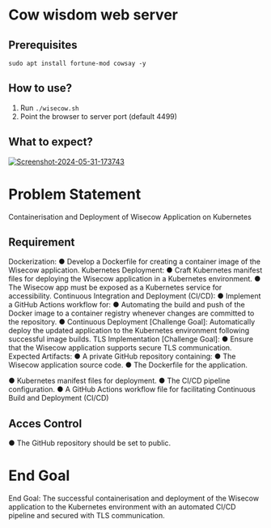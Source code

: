 # Cow wisdom web server

## Prerequisites

```
sudo apt install fortune-mod cowsay -y
```

## How to use?

1. Run `./wisecow.sh`
2. Point the browser to server port (default 4499)

## What to expect?
<a href="https://ibb.co/G3TvXzK"><img src="https://i.ibb.co/G3TvXzK/Screenshot-2024-05-31-173743.png" alt="Screenshot-2024-05-31-173743" border="0"></a>

# Problem Statement
Containerisation and Deployment of Wisecow Application on Kubernetes

## Requirement
Dockerization:
● Develop a Dockerfile for creating a container image of the Wisecow application.
Kubernetes Deployment:
● Craft Kubernetes manifest files for deploying the Wisecow application in a Kubernetes environment.
● The Wisecow app must be exposed as a Kubernetes service for
accessibility.
Continuous Integration and Deployment (CI/CD):
● Implement a GitHub Actions workflow for:
● Automating the build and push of the Docker image to a container registry whenever changes are committed to the repository.
● Continuous Deployment [Challenge Goal]: Automatically deploy the updated application to the Kubernetes environment following successful image builds.
TLS Implementation [Challenge Goal]:
● Ensure that the Wisecow application supports secure TLS communication.
Expected Artifacts:
● A private GitHub repository containing:
● The Wisecow application source code.
● The Dockerfile for the application.

● Kubernetes manifest files for deployment.
● The CI/CD pipeline configuration.
● A GitHub Actions workflow file for facilitating Continuous Build
and Deployment (CI/CD)

## Acces Control
● The GitHub repository should be set to public.

# End Goal
End Goal: The successful containerisation and deployment of the Wisecow
application to the Kubernetes environment with an automated CI/CD pipeline and
secured with TLS communication.

